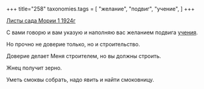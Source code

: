 +++
title="258"
taxonomies.tags = [
 "желание",
 "подвиг",
 "учение",
]
+++

[Листы сада Мории 1 1924г](/agni/1924)

С вами говорю и вам указую и наполняю вас желанием подвига [учения](/tags/учение).   

Но прочно не доверие только, но и строительство.   

Доверие делает Меня строителем, но вы должны строить.   

Жнец получит зерно.   

Уметь смоквы собрать, надо явить и найти смоковницу.   

